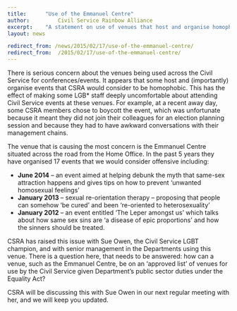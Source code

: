 ```yaml
---
title: 		"Use of the Emmanuel Centre"
author: 		Civil Service Rainbow Alliance
excerpt: 	"A statement on use of venues that host and organise homophobic events by the Civil Service."
layout: news

redirect_from: /news/2015/02/17/use-of-the-emmanuel-centre/
redirect_from: 	/2015/02/17/use-of-the-emmanuel-centre/
---
```


There is serious concern about the venues being used across the Civil Service for conferences/events. It appears that some host and (importantly) organise events that CSRA would consider to be homophobic. This has the effect of making some LGB* staff  deeply uncomfortable about attending Civil Service events at these venues. For example, at a recent away day, some CSRA members chose to boycott the event, which was unfortunate because it meant they did not join their colleagues for an election planning session and because they had to have awkward conversations with their management chains.

The venue that is causing the most concern is the Emmanuel Centre situated across the road from the Home Office.  In the past 5 years they have organised 17 events that we would consider offensive including:

<ul>
<li><strong>June 2014</strong> – an event aimed at helping debunk the myth that same-sex attraction happens and gives tips on how to prevent ‘unwanted homosexual feelings’</li>
<li><strong>January 2013</strong> – sexual re-orientation therapy – proposing that people can somehow ‘be cured’ and been ‘re-oriented to heterosexuality’</li>
<li><strong>January 2012</strong> – an event entitled ‘The Leper amongst us’ which talks about how same sex sins are ‘a disease of epic proportions’ and how the sinners should be treated.</li>
</ul>

CSRA has raised this issue with Sue Owen, the Civil Service LGBT champion, and with senior management in the Departments using this venue. There is a question here, that needs to be answered: how can a venue, such as the Emmanuel Centre, be on an ‘approved list’ of venues for use by the Civil Service given Department’s public sector duties under the Equality Act?

CSRA will be discussing this with Sue Owen in our next regular meeting with her, and we will keep you updated.